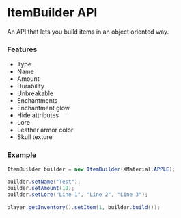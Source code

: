 # ItemBuilder API
An API that lets you build items in an object oriented way.

### Features
* Type
* Name
* Amount
* Durability
* Unbreakable
* Enchantments
* Enchantment glow
* Hide attributes
* Lore
* Leather armor color
* Skull texture

### Example
```java
ItemBuilder builder = new ItemBuilder(XMaterial.APPLE);
        
builder.setName("Test");
builder.setAmount(10);
builder.setLore("Line 1", "Line 2", "Line 3");
        
player.getInventory().setItem(1, builder.build());
```